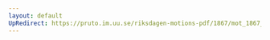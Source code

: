 ```yaml
---
layout: default
UpRedirect: https://pruto.im.uu.se/riksdagen-motions-pdf/1867/mot_1867__ak__114/mot_1867__ak__114-003.pdf
---
```

